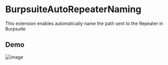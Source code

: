 # BurpsuiteAutoRepeaterNaming

This extension enables automatically name the path sent to the Repeater in Burpsuite


## Demo
![image](https://user-images.githubusercontent.com/68894302/221214278-4fdaf328-ff42-41d6-a327-1eb5789c87ad.png)
